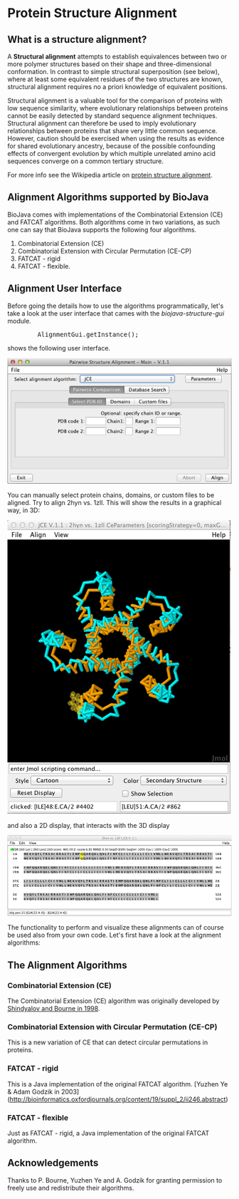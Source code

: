 Protein Structure Alignment
===========================

## What is a structure alignment?

A **Structural alignment** attempts to establish equivalences between two or more polymer structures based on their shape and three-dimensional conformation. In contrast to simple structural superposition (see below), where at least some equivalent residues of the two structures are known, structural alignment requires no a priori knowledge of equivalent positions. 

Structural alignment is a valuable tool for the comparison of proteins with low sequence similarity, where evolutionary relationships between proteins cannot be easily detected by standard sequence alignment techniques. Structural alignment can therefore be used to imply evolutionary relationships between proteins that share very little common sequence. However, caution should be exercised when using the results as evidence for shared evolutionary ancestry, because of the possible confounding effects of convergent evolution by which multiple unrelated amino acid sequences converge on a common tertiary structure.

For more info see the Wikipedia article on [protein structure alignment](http://en.wikipedia.org/wiki/Structural_alignment).

## Alignment Algorithms supported by BioJava

BioJava comes with implementations of the Combinatorial Extension (CE) and FATCAT algorithms. Both algorithms come in two variations, as such one can say that BioJava supports the following four algorithms.

1. Combinatorial Extension (CE)
2. Combinatorial Extension with Circular Permutation (CE-CP)
3. FATCAT - rigid
4. FATCAT - flexible.

## Alignment User Interface

Before going the details how to use the algorithms programmatically, let's take a look at the user interface that cames with the *biojava-structure-gui* module.

<pre>
        AlignmentGui.getInstance();
</pre>    

shows the following user interface. 

![Alignment GUI](img/alignment_gui.png)

You can manually select protein chains, domains, or custom files to be aligned. Try to align 2hyn vs. 1zll. This will show the results in a graphical way, in 3D:

![3D Alignment of PDB IDs 2hyn and 1zll](img/2hyn_1zll.png)

and also a 2D display, that interacts with the 3D display

![2D Alignment of PDB IDs 2hyn and 1zll](img/alignmentpanel.png)

The functionality to perform and visualize these alignments can of course be used also from your own code. Let's first have a look at the alignment algorithms:

## The Alignment Algorithms

### Combinatorial Extension (CE)

The Combinatorial Extension (CE) algorithm was originally developed by [Shindyalov and Bourne in 1998](http://peds.oxfordjournals.org/content/11/9/739.short). 

### Combinatorial Extension with Circular Permutation (CE-CP)

This is a new variation of CE that can detect circular permutations in proteins.

### FATCAT - rigid

This is a Java implementation of the original FATCAT algorithm. [Yuzhen Ye &amp; Adam Godzik in 2003] (http://bioinformatics.oxfordjournals.org/content/19/suppl_2/ii246.abstract)

### FATCAT - flexible

Just as FATCAT - rigid, a Java implementation of the original FATCAT algorithm.

## Acknowledgements

Thanks to P. Bourne, Yuzhen Ye and A. Godzik for granting permission to freely use and redistribute their algorithms.